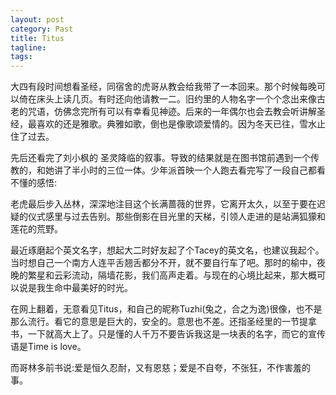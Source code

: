 ```yaml
---
layout: post
category: Past
title: Titus 
tagline:
tags: 
---
```


大四有段时间想看圣经，同宿舍的虎哥从教会给我带了一本回来。那个时候每晚可以倚在床头上读几页。有时还向他请教一二。旧约里的人物名字一个个念出来像古老的咒语，仿佛念完所有可以有幸看见神迹。后来的一年偶尔也会去教会听讲解圣经，最喜欢的还是雅歌。典雅如歌，倒也是像歌颂爱情的。因为冬天已往，雪水止住了过去。

先后还看完了刘小枫的 圣灵降临的叙事。导致的结果就是在图书馆前遇到一个传教的，和她讲了半小时的三位一体。少年派首映一个人跑去看完写了一段自己都看不懂的感悟:

老虎最后步入丛林，深深地注目这个长满蔷薇的世界，它离开太久，以至于要在迟疑的仪式感里与过去告别。那些倒影在目光里的天梯，引领人走进的是站满狐獴和莲花的荒野。

最近琢磨起个英文名字，想起大二时好友起了个Tacey的英文名，也建议我起个。当时想自己一个南方人连平舌翘舌都分不开，就不要自行车了吧。那时的榆中，夜晚的繁星和云彩流动，隔墙花影，我们高声走着。与现在的心境比起来，那大概可以说是我生命中最美好的时光。

在网上翻着，无意看见Titus，和自己的昵称Tuzhi(兔之，合之为逸)很像，也不是那么流行。看它的意思是巨大的，安全的。意思也不差。还指圣经里的一节提拿书，一下就高大上了。只是懂的人千万不要告诉我这是一块表的名字，而它的宣传语是Time is love。

而哥林多前书说:爱是恒久忍耐，又有恩慈；爱是不自夸，不张狂，不作害羞的事。

